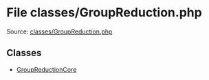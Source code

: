 File classes/GroupReduction.php
=========

Source: [classes/GroupReduction.php](https://github.com/PrestaShop/PrestaShop/blob/1.5.0.2/classes/GroupReduction.php)


Classes
-------

* [GroupReductionCore](class.GroupReductionCore.md)

